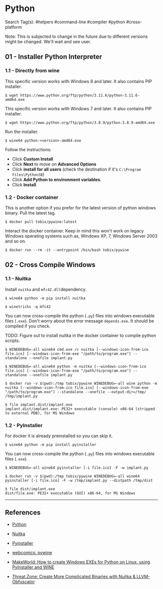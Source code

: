 # Python

Search Tag(s): #helpers #command-line #compiler #python #cross-platform

Note: This is subjected to change in the future due to different versions might be changed. We'll wait and see user.

## 01 - Installer Python Interpreter

### 1.1 - Directly from wine

This specific version works with Windows 8 and later. It also contains PIP installer.

```
$ wget https://www.python.org/ftp/python/3.11.6/python-3.11.6-amd64.exe
```

This specific version works with Windows 7 and later. It also contains PIP installer.

```
$ wget https://www.python.org/ftp/python/3.8.9/python-3.8.9-amd64.exe
```

Run the installer.

```
$ wine64 python-<version>-amd64.exe
```

Follow the instructions:
- Click **Custom Install**
- Click **Next** to move on **Advanced Options**
- Click **install for all users** (check the destination if it's `C:\Program Files\Python38`)
- Click **Add Python to environment variables**.
- Click **Install**.

### 1.2 - Docker container

This is another option if you prefer for the latest version of python windows binary. Pull the latest tag.

```
$ docker pull tobix/pywine:latest
```

Interact the docker container. Keep in mind this won't work on legacy Windows operating systems such as, Windows XP, 7, Windows Server 2003 and so on.

```
$ docker run --rm -it --entrypoint /bin/bash tobix/pywine
```

## 02 - Cross Compile Windows

### 1.1 - Nuitka

Install `nuitka` and `mfc42.dll`dependency. 

```
$ wine64 python -m pip install nuitka

$ winetricks -q mfc42
```

You can now cross-compile the python (`.py`) files into windows executable files (`.exe`). Don't worry about the error message `depends.exe`. It should be compiled if you check.

TODO: Figure out to install nuitka in the docker container to compile python scripts.

```
$ WINEDEBUG=-all wine64 cmd.exe /c nuitka [--windows-icon-from-ico file.ico] [--windows-icon-from-exe "/path/to/program.exe"] --standalone --onefile implant.py

$ WINEDEBUG=-all wine64 python -m nuitka [--windows-icon-from-ico file.ico] [--windows-icon-from-exe "/path/to/program.exe"] --standalone --onefile implant.py

$ docker run -v $(pwd):/tmp tobix/pywine WINEDEBUG=-all wine python -m nuitka [--windows-icon-from-ico file.ico] [--windows-icon-from-exe "/path/to/program.exe"] --standalone --onefile --output-dir=/tmp/ /tmp/implant.py

$ file implant.dist/implant.exe 
implant.dist/implant.exe: PE32+ executable (console) x86-64 (stripped to external PDB), for MS Windows
```

### 1.2 - PyInstaller

For docker it is already preinstalled so you can skip it.

```
$ wine64 python -m pip install pyinstaller
```

You can now cross-compile the python (`.py`) files into windows executable files (`.exe`).

```
$ WINEDEBUG=-all wine64 pyinstaller [-i file.ico] -F -w implant.py

$ docker run -v $(pwd):/tmp tobix/pywine WINEDEBUG=-all wine64 pyinstaller [-i file.ico] -F -w /tmp/implant.py --distpath /tmp/dist

$ file dist/implant.exe 
dist/file.exe: PE32+ executable (GUI) x86-64, for MS Windows
```

---
## References

- [Python](https://python.org)

- [Nuitka](https://nuitka.net/)

- [Pyinstaller](https://pyinstaller.org/en/stable/)

- [webcomics: pywine](https://github.com/webcomics/pywine)

- [MakeWorld: How to create Windows EXEs for Python on Linux, using PyInstaller and WINE](https://www.makeworld.space/2021/10/linux-wine-pyinstaller.html)

- [Threat.Zone: Create More Complicated Binaries with Nuitka & LLVM-Obfuscator](https://blog.threat.zone/create-more-complicated-binaries-with-nuitka-llvm-obfuscator/)